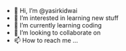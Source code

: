 - 👋 Hi, I’m @yasirkidwai
- 👀 I’m interested in learning new stuff
- 🌱 I’m currently learning coding
- 💞️ I’m looking to collaborate on 
- 📫 How to reach me ...

<!---
yasirkidwai/yasirkidwai is a ✨ special ✨ repository because its `README.md` (this file) appears on your GitHub profile.
You can click the Preview link to take a look at your changes.
--->
